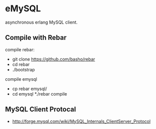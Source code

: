 # eMySQL

asynchronous erlang MySQL client.

## Compile with Rebar

compile rebar:

* git clone https://github.com/basho/rebar
* cd rebar
* ./bootstrap

compile emysql

* cp rebar emysql/
* cd emysql
*./rebar compile

## MySQL Client Protocal

* http://forge.mysql.com/wiki/MySQL_Internals_ClientServer_Protocol

